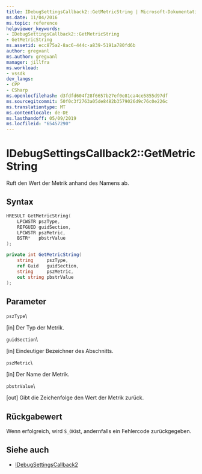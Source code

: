 ```yaml
---
title: IDebugSettingsCallback2::GetMetricString | Microsoft-Dokumentation
ms.date: 11/04/2016
ms.topic: reference
helpviewer_keywords:
- IDebugSettingsCallback2::GetMetricString
- GetMetricString
ms.assetid: ecc875a2-8ac6-444c-a839-5191a780fd6b
author: gregvanl
ms.author: gregvanl
manager: jillfra
ms.workload:
- vssdk
dev_langs:
- CPP
- CSharp
ms.openlocfilehash: d3fdfd604f28f6657b27ef0e81ca4ce5855d97df
ms.sourcegitcommit: 50f0c3f2763a05de8482b3579026d9c76c0e226c
ms.translationtype: MT
ms.contentlocale: de-DE
ms.lasthandoff: 05/09/2019
ms.locfileid: "65457290"
---
```

# <a name="idebugsettingscallback2getmetricstring"></a>IDebugSettingsCallback2::GetMetricString
Ruft den Wert der Metrik anhand des Namens ab.

## <a name="syntax"></a>Syntax

```cpp
HRESULT GetMetricString(
    LPCWSTR pszType,
    REFGUID guidSection,
    LPCWSTR pszMetric,
    BSTR*   pbstrValue
);
```

```csharp
private int GetMetricString(
    string     pszType,
    ref Guid   guidSection,
    string     pszMetric,
    out string pbstrValue
);
```

## <a name="parameters"></a>Parameter
 `pszType`\

 [in] Der Typ der Metrik.

 `guidSection`\

 [in] Eindeutiger Bezeichner des Abschnitts.

 `pszMetric`\

 [in] Der Name der Metrik.

 `pbstrValue`\

 [out] Gibt die Zeichenfolge den Wert der Metrik zurück.

## <a name="return-value"></a>Rückgabewert
 Wenn erfolgreich, wird `S_OK`ist, andernfalls ein Fehlercode zurückgegeben.

## <a name="see-also"></a>Siehe auch
- [IDebugSettingsCallback2](../../../extensibility/debugger/reference/idebugsettingscallback2.md)
